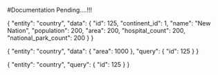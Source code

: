 #Documentation Pending....!!! 

{
    "entity": "country",
    "data": {
        "id": 125,
        "continent_id": 1,
        "name": "New Nation",
        "population": 200,
        "area": 200,
        "hospital_count": 200,
        "national_park_count": 200
    }
}



{
    "entity": "country",
    "data": {
        "area": 1000
    },
    "query": {
        "id": 125
    }
}


{
    "entity": "country",
    "query": {
        "id": 125
    }
}
